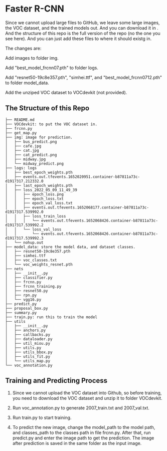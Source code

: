 # Faster R-CNN

Since we cannot upload large files to GitHub, we leave some large images, the VOC dataset, and the trained models out. And you can download it in . And the structure of this repo is the full version of the repo (no the one you see here). And you can just add these files to where it should existg in.

The changes are:

Add images to folder img.

Add "best_model_frcnn07.pth" to folder logs.

Add "resnet50-19c8e357.pth", "simhei.ttf", and "best_model_frcnn0712.pth" to folder model_data.

Add the unziped VOC dataset to VOCdevkit (not provided).

## The Structure of this Repo
```
├── README.md
├── VOCdevkit: to put the VOC dataset in.
├── frcnn.py
├── get_map.py
├── img: image for prediction.
│   ├── bus_predict.png
│   ├── cafe.jpg
│   ├── cat.jpg
│   ├── cat_predict.png
│   ├── midway.jpg
│   └── midway_predict.png
├── logs: logs
│   ├── best_epoch_weights.pth
│   ├── events.out.tfevents.1652020951.container-b87811a73c-d1917317.212332.0
│   ├── last_epoch_weights.pth
│   ├── loss_2022_05_09_11_49_39
│   │   ├── epoch_loss.png
│   │   ├── epoch_loss.txt
│   │   ├── epoch_val_loss.txt
│   │   ├── events.out.tfevents.1652068177.container-b87811a73c-d1917317.539992.0
│   │   ├── loss_train_loss
│   │   │   └── events.out.tfevents.1652068426.container-b87811a73c-d1917317.539992.2
│   │   └── loss_val_loss
│   │       └── events.out.tfevents.1652068426.container-b87811a73c-d1917317.539992.3
│   └── nohup.out
├── model_data: store the model data, and dataset classes.
│   ├── resnet50-19c8e357.pth
│   ├── simhei.ttf
│   ├── voc_classes.txt
│   └── voc_weights_resnet.pth
├── nets
│   ├── __init__.py
│   ├── classifier.py
│   ├── frcnn.py
│   ├── frcnn_training.py
│   ├── resnet50.py
│   ├── rpn.py
│   └── vgg16.py
├── predict.py
├── proposal_box.py
├── summary.py
├── train.py: run this to train the model
├── utils
│   ├── __init__.py
│   ├── anchors.py
│   ├── callbacks.py
│   ├── dataloader.py
│   ├── util_miou.py
│   ├── utils.py
│   ├── utils_bbox.py
│   ├── utils_fit.py
│   └── utils_map.py
└── voc_annotation.py
```

## Training and Predicting Process
1. Since we cannot upload the VOC dataset into Github, so before training, you need to download the VOC dataset and unzip it to folder VOCdevkit.

2. Run voc_annotation.py to generate 2007_train.txt and 2007_val.txt.

3. Run train.py to start training.

4. To predict the new image, change the model_path to the model path, and classes_path to the classes path in file frcnn.py. After that, run predict.py and enter the image path to get the prediction. The image after prediction is saved in the same folder as the input image.
